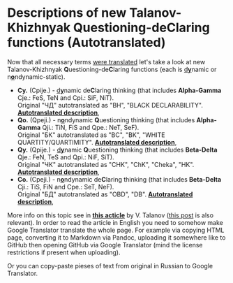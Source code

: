 # Descriptions of new Talanov-Khizhnyak Questioning-deClaring functions (Autotranslated)

Now that all necessary terms [were translated](https://github.com/kiwi0fruit/jats/blob/master/README.md#11-symmetries-of-reinin-dichotomies-and-their-connection-to-khizhnyak-functions-and-axes) let's take a look at new Talanov-Khizhnyak **Q**uestioning-de**C**laring functions (each is <ins>d<b>y</b></ins>namic or n<ins>**o**</ins>ndynamic-static).

* **Cy.** (Cpije.) - <ins>d<b>y</b></ins>namic de**C**laring thinking (that includes **Alpha-Gamma** Cje.: FeS, TeN and Cpi.: SiF, NiT).  
  Original "ЧД" autotranslated as "BH", "BLACK DECLARABILITY". [**Autotranslated description**](https://translate.google.ru/translate?hl=ru&sl=ru&tl=en&u=https%3A%2F%2Fsocionics-news.tumblr.com%2Fpost%2F620431207443939328),
* **Qo.** (Qpeji.) - n<ins>**o**</ins>ndynamic **Q**uestioning thinking (that includes **Alpha-Gamma** Qji.: TiN, FiS and Qpe.: NeT, SeF).  
  Original "БК" autotranslated as "BC", "BK", "WHITE QUARTITY/QUARTIMITY". [**Autotranslated description**](https://translate.google.ru/translate?hl=ru&sl=ru&tl=en&u=https%3A%2F%2Fsocionics-news.tumblr.com%2Fpost%2F620431343766077440),
* **Qy.** (Qpije.) - <ins>d<b>y</b></ins>namic **Q**uestioning thinking (that includes **Beta-Delta** Qje.: FeN, TeS and Qpi.: NiF, SiT).  
  Original "ЧК" autotranslated as "CHK", "ChK", "Cheka", "HK". [**Autotranslated description**](https://translate.google.ru/translate?hl=ru&sl=ru&tl=en&u=https%3A%2F%2Fsocionics-news.tumblr.com%2Fpost%2F620431805768728576),
* **Co.** (Cpeji.) - n<ins>**o**</ins>ndynamic de**C**laring thinking (that includes **Beta-Delta** Cji.: TiS, FiN and Cpe.: SeT, NeF).  
  Original "БД" autotranslated as "OBD", "DB". [**Autotranslated description**](https://translate.google.ru/translate?hl=ru&sl=ru&tl=en&u=https%3A%2F%2Fsocionics-news.tumblr.com%2Fpost%2F620431805768728576),

More info on this topic see in [**this acticle**](http://sociotoday.narod.ru/funkc_3.html) by V. Talanov ([this post](https://vk.com/wall-168821911_17886) is also relevant). In order to read the  article in English you need to somehow make Google Translator translate the whole page. For example via copying HTML page, converting it to Markdown via Pandoc, uploading it somewhere like to GitHub then opening GitHub via Google Translator (mind the license restrictions if present when uploading).

Or you can copy-paste pieses of text from original in Russian to Google Translator.
